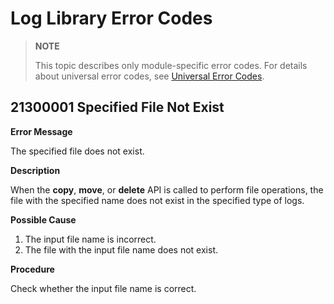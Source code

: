 # Log Library Error Codes

> **NOTE**
>
> This topic describes only module-specific error codes. For details about universal error codes, see [Universal Error Codes](errorcode-universal.md).

## 21300001 Specified File Not Exist

**Error Message**

The specified file does not exist.

**Description**

When the **copy**, **move**, or **delete** API is called to perform file operations, the file with the specified name does not exist in the specified type of logs.

**Possible Cause**

1. The input file name is incorrect.
2. The file with the input file name does not exist.

**Procedure**

Check whether the input file name is correct.
